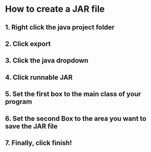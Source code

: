 # How to create a JAR file

## 1. Right click the java project folder

## 2. Click export

## 3. Click the java dropdown

## 4. Click runnable JAR

## 5. Set the first box to the main class of your program

## 6. Set the second Box to the area you want to save the JAR file

## 7. Finally, click finish!
